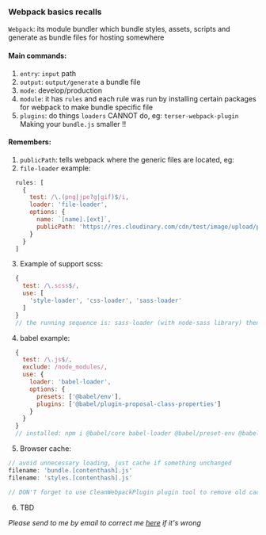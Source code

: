 ### Webpack basics recalls

`Webpack`: its module bundler which bundle styles, assets, scripts and generate as bundle files for hosting somewhere

#### Main commands:
1. `entry`: `input` path
2. `output`: `output/generate` a bundle file
3. `mode`: develop/production
4. `module`: it has `rules` and each rule was run by installing certain packages for webpack to make bundle specific file
5. `plugins`: do things `loaders` CANNOT do, eg: `terser-webpack-plugin` Making your `bundle.js` smaller !!


#### Remembers:
1. `publicPath`: tells webpack where the generic files are located, eg: 
2. `file-loader` example:
``` js
  rules: [
    {
      test: /\.(png|jpe?g|gif)$/i,
      loader: 'file-loader',
      options: {
        name: `[name].[ext]`,
        publicPath: 'https://res.cloudinary.com/cdn/test/image/upload/path/'
      }
    }
  ]
```
3. Example of support scss:
```js
  {
    test: /\.scss$/,
    use: [
      'style-loader', 'css-loader', 'sass-loader'
    ]
  }
  // the running sequence is: sass-loader (with node-sass library) then css-loader and then style-loader !!!
```

4. babel example:
```js
  {
    test: /\.js$/,
    exclude: /node_modules/,
    use: {
      loader: 'babel-loader',
      options: {
        presets: ['@babel/env'],
        plugins: ['@babel/plugin-proposal-class-properties']
      }
    }
  }
  // installed: npm i @babel/core babel-loader @babel/preset-env @babel/plugin-proposal-class-properties -D
```

5. Browser cache:

```js
// avoid unnecessary loading, just cache if something unchanged
filename: 'bundle.[contenthash].js'
filename: 'styles.[contenthash].js'

// DON'T forget to use CleanWebpackPlugin plugin tool to remove old cached files inside dist folder
```

6. TBD



<i>Please send to me by email to correct me <a href="mailto:damonwu0605@gmail.com">here</a> if it's wrong</i>

